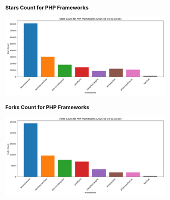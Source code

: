 ### Stars Count for PHP Frameworks

![Stars Chart](./archive/charts/20250504010208_stars_count.png)

### Forks Count for PHP Frameworks

![Forks Chart](./archive/charts/20250504010208_forks_count.png)

